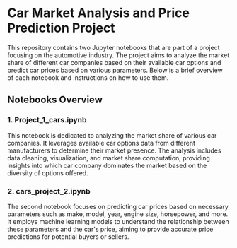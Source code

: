 # Car Market Analysis and Price Prediction Project

This repository contains two Jupyter notebooks that are part of a project focusing on the automotive industry. The project aims to analyze the market share of different car companies based on their available car options and predict car prices based on various parameters. Below is a brief overview of each notebook and instructions on how to use them.

## Notebooks Overview

### 1. Project_1_cars.ipynb

This notebook is dedicated to analyzing the market share of various car companies. It leverages available car options data from different manufacturers to determine their market presence. The analysis includes data cleaning, visualization, and market share computation, providing insights into which car company dominates the market based on the diversity of options offered.

### 2. cars_project_2.ipynb

The second notebook focuses on predicting car prices based on necessary parameters such as make, model, year, engine size, horsepower, and more. It employs machine learning models to understand the relationship between these parameters and the car's price, aiming to provide accurate price predictions for potential buyers or sellers.
